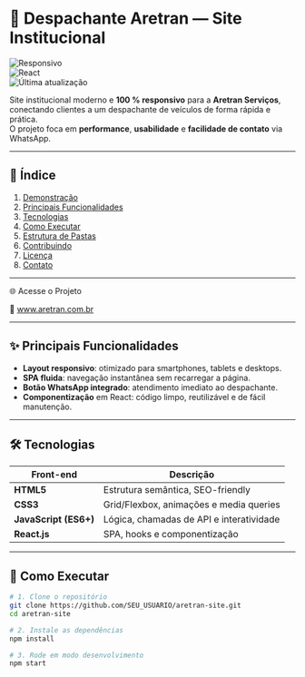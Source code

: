 # 🚗 **Despachante Aretran — Site Institucional**

![Responsivo](https://img.shields.io/badge/Design-Responsivo-%2304D361?style=flat-square)  
![React](https://img.shields.io/badge/React-%2361DAFB?logo=react&logoColor=%23000&style=flat-square)  
![Última atualização](https://img.shields.io/badge/Atualizado-Jun%202025-blue?style=flat-square)

Site institucional moderno e **100 % responsivo** para a **Aretran Serviços**, conectando clientes a um despachante de veículos de forma rápida e prática.  
O projeto foca em **performance**, **usabilidade** e **facilidade de contato** via WhatsApp.

---

## 📑 Índice
1. [Demonstração](#-demonstração)  
2. [Principais Funcionalidades](#-principais-funcionalidades)  
3. [Tecnologias](#-tecnologias)  
4. [Como Executar](#-como-executar)  
5. [Estrutura de Pastas](#-estrutura-de-pastas)  
6. [Contribuindo](#-contribuindo)  
7. [Licença](#-licença)  
8. [Contato](#-contato)  

---

🌐 Acesse o Projeto

🔗 www.aretran.com.br

---

## ✨ Principais Funcionalidades
- **Layout responsivo**: otimizado para smartphones, tablets e desktops.  
- **SPA fluida**: navegação instantânea sem recarregar a página.  
- **Botão WhatsApp integrado**: atendimento imediato ao despachante.  
- **Componentização** em React: código limpo, reutilizável e de fácil manutenção.  

---

## 🛠 Tecnologias
| Front-end | Descrição |
|-----------|-----------|
| **HTML5** | Estrutura semântica, SEO-friendly |
| **CSS3**  | Grid/Flexbox, animações e media queries |
| **JavaScript (ES6+)** | Lógica, chamadas de API e interatividade |
| **React.js** | SPA, hooks e componentização |

---

## 🚀 Como Executar
```bash
# 1. Clone o repositório
git clone https://github.com/SEU_USUARIO/aretran-site.git
cd aretran-site

# 2. Instale as dependências
npm install

# 3. Rode em modo desenvolvimento
npm start
